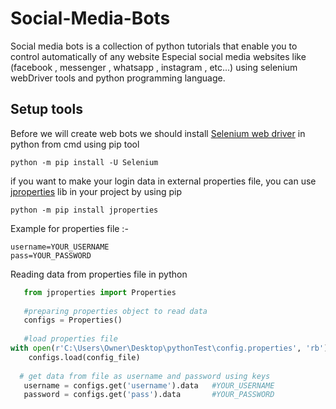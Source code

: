 # Social-Media-Bots
Social media bots is a collection of python tutorials that enable you to control automatically of any website Especial social media websites like (facebook , messenger , whatsapp , instagram , etc...) using selenium webDriver tools and python programming language.
## Setup tools 
Before we will create web bots we should install [Selenium web driver](https://www.selenium.dev/) in python from cmd using pip tool
```
python -m pip install -U Selenium  
```
if you want to make your login data in external properties file, you can use [jproperties](https://pypi.org/project/jproperties/) lib in your project by using pip 
```
python -m pip install jproperties 
```
Example for properties file :-
```
username=YOUR_USERNAME
pass=YOUR_PASSWORD

```
Reading data from properties file in python
```python
   from jproperties import Properties 
   
   #preparing properties object to read data 
   configs = Properties()
   
   #load properties file
with open(r'C:\Users\Owner\Desktop\pythonTest\config.properties', 'rb') as config_file:
	configs.load(config_file)
  
  # get data from file as username and password using keys  
   username = configs.get('username').data   #YOUR_USERNAME
   password = configs.get('pass').data       #YOUR_PASSWORD

```
